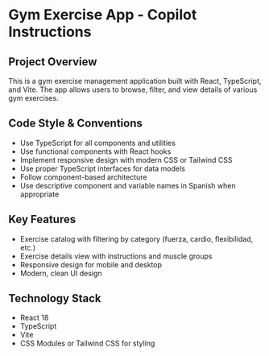 # Gym Exercise App - Copilot Instructions

<!-- Use this file to provide workspace-specific custom instructions to Copilot. For more details, visit https://code.visualstudio.com/docs/copilot/copilot-customization#_use-a-githubcopilotinstructionsmd-file -->

## Project Overview
This is a gym exercise management application built with React, TypeScript, and Vite. The app allows users to browse, filter, and view details of various gym exercises.

## Code Style & Conventions
- Use TypeScript for all components and utilities
- Use functional components with React hooks
- Implement responsive design with modern CSS or Tailwind CSS
- Use proper TypeScript interfaces for data models
- Follow component-based architecture
- Use descriptive component and variable names in Spanish when appropriate

## Key Features
- Exercise catalog with filtering by category (fuerza, cardio, flexibilidad, etc.)
- Exercise details view with instructions and muscle groups
- Responsive design for mobile and desktop
- Modern, clean UI design

## Technology Stack
- React 18
- TypeScript
- Vite
- CSS Modules or Tailwind CSS for styling

